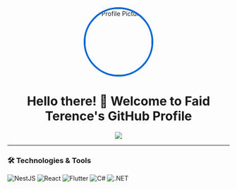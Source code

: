 <div align="center">
  <!-- Circular Image -->
  <img src="https://i.pinimg.com/736x/0e/5d/f7/0e5df73e0b3877a85b1da461fdf60c02.jpg" 
       alt="Profile Picture" 
       width="150" 
       style="border-radius: 50%; border: 4px solid #0366d6;" />

  <h1>Hello there! 👋 Welcome to Faid Terence's GitHub Profile</h1>

  <p>
    <a href="https://github.com/FaidTerence" target="_blank">
      <img src="https://img.shields.io/github/followers/faid-terence?label=Follow&style=social" />
    </a>
  </p>
</div>

---

### 🛠️ Technologies & Tools
![NestJS](https://img.shields.io/badge/-NestJS-E0234E?style=flat-square&logo=nestjs&logoColor=white)
![React](https://img.shields.io/badge/-React-61DAFB?style=flat-square&logo=react&logoColor=black)
![Flutter](https://img.shields.io/badge/-Flutter-02569B?style=flat-square&logo=flutter&logoColor=white)
![C#](https://img.shields.io/badge/-C%23-239120?style=flat-square&logo=c-sharp&logoColor=white)
![.NET](https://img.shields.io/badge/-.NET-512BD4?style=flat-square&logo=.net&logoColor=white)
